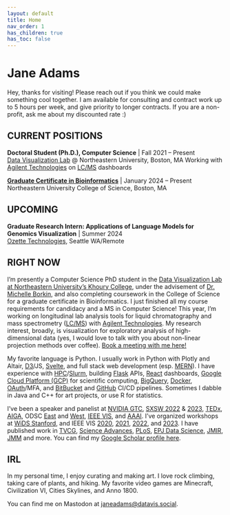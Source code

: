 ```yaml
---
layout: default
title: Home
nav_order: 1
has_children: true
has_toc: false
---
```


# Jane Adams

Hey, thanks for visiting! Please reach out if you think we could make something cool together. I am available for consulting and contract work up to 5 hours per week, and give priority to longer contracts. If you are a non-profit, ask me about my discounted rate :)

## CURRENT POSITIONS

**Doctoral Student (Ph.D.), Computer Science**  | Fall 2021 – Present  
[Data Visualization Lab](https://vis.khoury.northeastern.edu/) @ Northeastern University, Boston, MA
Working with [Agilent Technologies](https://en.wikipedia.org/wiki/Agilent_Technologies) on [LC/MS](https://en.wikipedia.org/wiki/Liquid_chromatography%E2%80%93mass_spectrometry) dashboards

**[Graduate Certificate in Bioinformatics](https://catalog.northeastern.edu/graduate/science/biology/bioinformatics-graduate-certificate/)**  | January 2024 – Present  
Northeastern University College of Science, Boston, MA

## UPCOMING

**Graduate Research Intern: Applications of Language Models for Genomics Visualization** | Summer 2024  
[Ozette Technologies](https://www.ozette.com/), Seattle WA/Remote

## RIGHT NOW

I’m presently a Computer Science PhD student in the [Data Visualization Lab at Northeastern University’s Khoury College](https://vis.khoury.northeastern.edu/), under the advisement of [Dr. Michelle Borkin](https://scholar.google.com/citations?user=m9F7mIgAAAAJ&hl=en), and also completing coursework in the College of Science for a graduate certificate in Bioinformatics. I just finished all my course requirements for candidacy and a MS in Computer Science! This year, I’m working on longitudinal lab analysis tools for liquid chromatography and mass spectrometry ([LC/MS](https://en.wikipedia.org/wiki/Liquid_chromatography%E2%80%93mass_spectrometry)) with [Agilent Technologies](https://en.wikipedia.org/wiki/Agilent_Technologies). My research interest, broadly, is visualization for exploratory analysis of high-dimensional data (yes, I would love to talk with you about non-linear projection methods over coffee). [Book a meeting with me here!](https://janeadams.youcanbook.me/)

My favorite language is Python. I usually work in Python with Plotly and Altair, [D3](https://d3js.org/)/JS, [Svelte](https://svelte.dev/), and full stack web development (esp. [MERN](https://en.wikipedia.org/wiki/MEAN_(solution_stack))). I have experience with [HPC](https://en.wikipedia.org/wiki/High-performance_computing)/[Slurm](https://en.wikipedia.org/wiki/Slurm_Workload_Manager), building [Flask](https://en.wikipedia.org/wiki/Flask_(web_framework)) APIs, [React](https://en.wikipedia.org/wiki/React_(software)) dashboards, [Google Cloud Platform (GCP)](https://en.wikipedia.org/wiki/Google_Cloud_Platform) for scientific computing, [BigQuery](https://en.wikipedia.org/wiki/BigQuery), [Docker](https://en.wikipedia.org/wiki/Docker_(software)), [OAuth](https://en.wikipedia.org/wiki/OAuth)/MFA, and [BitBucket](https://en.wikipedia.org/wiki/Bitbucket) and [GitHub](https://docs.github.com/en/actions) CI/CD pipelines. Sometimes I dabble in Java and C++ for art projects, or use R for statistics.

I’ve been a speaker and panelist at [NVIDIA GTC](https://www.nvidia.com/en-us/on-demand/session/gtcspring22-s41450/), [SXSW 2022](https://schedule.sxsw.com/2022/events/PP117091) & [2023](https://schedule.sxsw.com/2023/events/PP123318), [TEDx](https://www.ted.com/talks/jane_adams_data_art_an_emerging_complement_to_data_science), [AIGA](https://www.facebook.com/events/maglianero/design-wtf-06-whats-a-data-artist-with-jane-adams/239586106926567/), ODSC [East](https://www.youtube.com/watch?v=Fu0xqGj0Sjk) and [West](https://www.youtube.com/watch?v=RQYMiIAr5Io), [IEEE VIS](https://ieeexplore.ieee.org/author/561962341709260), and [AAAI](https://creativeai-ws.github.io/). I’ve organized workshops at [WiDS Stanford](https://www.widsworldwide.org/), and IEEE VIS [2020](https://failfest.github.io/), [2021](https://altvis.github.io/2021.html), [2022](https://altvis.github.io/2022.html), and [2023](https://altvis.github.io/). I have published work in [TVCG](https://ieeexplore.ieee.org/author/561962341709260), [Science Advances](https://www.science.org/doi/10.1126/sciadv.abe6534), [PLoS](https://journals.plos.org/plosone/article/authors?id=10.1371/journal.pone.0279225), [EPJ Data Science](https://epjdatascience.springeropen.com/articles/10.1140/epjds/s13688-021-00271-0), [JMIR](https://mental.jmir.org/2022/3/e33685), [JMM](https://en.wikipedia.org/wiki/Joint_Mathematics_Meetings) and more. You can find my [Google Scholar profile here](https://scholar.google.com/).

## IRL
In my personal time, I enjoy curating and making art. I love rock climbing, taking care of plants, and hiking. My favorite video games are Minecraft, Civilization VI, Cities Skylines, and Anno 1800.

You can find me on Mastodon at [janeadams@datavis.social](https://datavis.social/@janeadams).
